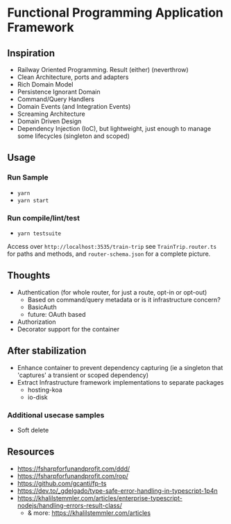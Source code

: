 # Functional Programming Application Framework

## Inspiration

- Railway Oriented Programming. Result (either)  (neverthrow)
- Clean Architecture, ports and adapters
- Rich Domain Model
- Persistence Ignorant Domain
- Command/Query Handlers
- Domain Events (and Integration Events)
- Screaming Architecture
- Domain Driven Design
- Dependency Injection (IoC), but lightweight, just enough to manage some lifecycles (singleton and scoped)

## Usage

### Run Sample

- `yarn`
- `yarn start`

### Run compile/lint/test

- `yarn testsuite`

Access over `http://localhost:3535/train-trip`
see `TrainTrip.router.ts` for paths and methods, and `router-schema.json` for a complete picture.


## Thoughts

- Authentication (for whole router, for just a route, opt-in or opt-out)
  - Based on command/query metadata or is it infrastructure concern?
  - BasicAuth
  - future: OAuth based
- Authorization
- Decorator support for the container

## After stabilization

- Enhance container to prevent dependency capturing (ie a singleton that 'captures' a transient or scoped dependency)
- Extract Infrastructure framework implementations to separate packages
  - hosting-koa
  - io-disk

### Additional usecase samples

- Soft delete

## Resources

- https://fsharpforfunandprofit.com/ddd/
- https://fsharpforfunandprofit.com/rop/
- https://github.com/gcanti/fp-ts
- https://dev.to/_gdelgado/type-safe-error-handling-in-typescript-1p4n
- https://khalilstemmler.com/articles/enterprise-typescript-nodejs/handling-errors-result-class/
  - & more: https://khalilstemmler.com/articles

